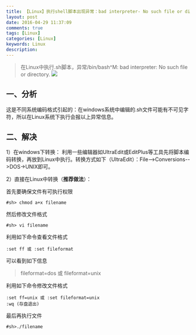 ```yaml
---
title: 【Linux】执行shell脚本出现异常：bad interpreter- No such file or directory如何解决
layout: post
date: 2016-04-29 11:37:09
comments: true
tags: [Linux]
categories: [Linux]
keywords: Linux
description: 
---
```


> 在Linux中执行.sh脚本，异常/bin/bash^M: bad interpreter: No such file or directory.
> ![](http://img.blog.csdn.net/20160429114707846)



## **一、分析**

这是不同系统编码格式引起的：在windows系统中编辑的.sh文件可能有不可见字符，所以在Linux系统下执行会报以上异常信息。 


## **二、解决**

1）在windows下转换： 
利用一些编辑器如UltraEdit或EditPlus等工具先将脚本编码转换，再放到Linux中执行。转换方式如下（UltraEdit）：File-->Conversions-->DOS->UNIX即可。 

<!--more-->

2）直接在Linux中转换（**推荐做法**）：
 
首先要确保文件有可执行权限 

```
#sh> chmod a+x filename 
```

然后修改文件格式 

```
#sh> vi filename 
```

利用如下命令查看文件格式 

```
:set ff 或 :set fileformat 
```

可以看到如下信息 

> fileformat=dos 或 fileformat=unix

利用如下命令修改文件格式 

```
:set ff=unix 或 :set fileformat=unix 
:wq (存盘退出) 
```

最后再执行文件 

```
#sh>./filename
```